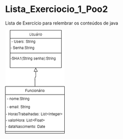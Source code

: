 # Lista_Exerciocio_1_Poo2
Lista de Exercício para relembrar os conteúdos de java

![](./Class_Diagram.png)

